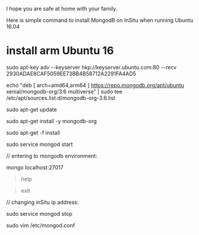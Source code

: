 I hope you are safe at home with your family.

Here is simple command to install MongodB on InSitu when running Ubuntu 16.04

# install arm Ubuntu 16

sudo apt-key adv --keyserver hkp://keyserver.ubuntu.com:80 --recv 2930ADAE8CAF5059EE73BB4B58712A2291FA4AD5

echo "deb [ arch=amd64,arm64 ] https://repo.mongodb.org/apt/ubuntu xenial/mongodb-org/3.6 multiverse" | sudo tee /etc/apt/sources.list.d/mongodb-org-3.6.list

sudo apt-get update

sudo apt-get install -y mongodb-org

sudo apt-get -f install

sudo service mongod start

// entering to mongodb environment:

mongo localhost:27017

>help

>exit

 

 

// changing inSitu ip address:

sudo service mongod stop

sudo vim /etc/mongod.conf
